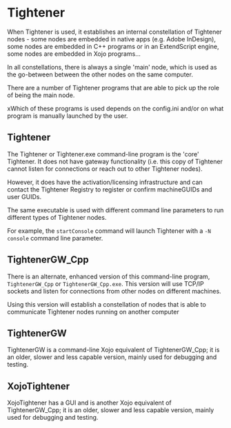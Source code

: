 # Tightener

When Tightener is used, it establishes an internal constellation of Tightener nodes - some nodes are embedded in native apps (e.g. Adobe InDesign), some nodes are embedded in C++ programs or in an ExtendScript engine, some nodes are embedded in Xojo programs...

In all constellations, there is always a single 'main' node, which is used as the go-between between the other nodes on the same computer.

There are a number of Tightener programs that are able to pick up the role of being the main node. 

xWhich of these programs is used depends on the config.ini and/or on what program is manually launched by the user.

## Tightener

The Tightener or Tightener.exe command-line program is the 'core' Tightener. It does not have gateway functionality (i.e. this copy of Tightener cannot listen for connections or reach out to other Tightener nodes).

However, it does have the activation/licensing infrastructure and can contact the Tightener Registry to register or confirm machineGUIDs and user GUIDs.

The same executable is used with different command line parameters to run different types of Tightener nodes. 

For example, the `startConsole` command will launch Tightener with a `-N console` command line parameter.

## TightenerGW_Cpp

There is an alternate, enhanced version of this command-line program, `TightenerGW_Cpp` or `TightenerGW_Cpp.exe`. This version will use TCP/IP sockets and listen for connections from other nodes on different machines.

Using this version will establish a constellation of nodes that is able to communicate Tightener nodes running on another computer

## TightenerGW

TightenerGW is a command-line Xojo equivalent of TightenerGW_Cpp; it is an older, slower and less capable version, mainly used for debugging and testing.

## XojoTightener

XojoTightener has a GUI and is another Xojo equivalent of TightenerGW_Cpp; it is an older, slower and less capable version, mainly used for debugging and testing.


